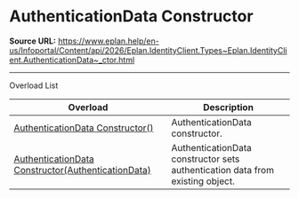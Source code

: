 # AuthenticationData Constructor

**Source URL:** https://www.eplan.help/en-us/Infoportal/Content/api/2026/Eplan.IdentityClient.Types~Eplan.IdentityClient.AuthenticationData~_ctor.html

---

Overload List

| Overload | Description |
| --- | --- |
| [AuthenticationData Constructor()](Eplan.IdentityClient.Types~Eplan.IdentityClient.AuthenticationData~_ctor().html) | AuthenticationData constructor. |
| [AuthenticationData Constructor(AuthenticationData)](Eplan.IdentityClient.Types~Eplan.IdentityClient.AuthenticationData~_ctor(AuthenticationData).html) | AuthenticationData constructor sets authentication data from existing object. |
